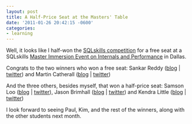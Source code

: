 ```yaml
---
layout: post
title: A Half-Price Seat at the Masters' Table
date: '2011-01-26 20:42:15 -0600'
categories:
- learning
---
```

<p>Well, it looks like I half-won the <a href="http://sqlskills.com/BLOGS/PAUL/post/Master_Immersion_Event_Competition.aspx">SQLskills competition</a> for a free seat at a SQLskills <a href="http://sqlskills.com/Master1-Dallas-20110221.asp">Master Immersion Event on Internals and Performance</a> in Dallas.</p>
<p>Congrats to the two winners who won a free seat: Sankar Reddy (<a href="http://sankarreddy.com/">blog</a> | <a href="http://twitter.com/SankarReddy13">twitter</a>) and Martin Catherall (<a href="http://www.sqlservercentral.com/blogs/martin_catherall/">blog</a> | <a href="http://twitter.com/martinznz">twitter</a>)</p>
<p>And the three others, besides myself, that won a half-price seat: Samson Loo (<a href="http://justsamson.com/">blog</a> | <a href="http://twitter.com/just_samson">twitter</a>), Jason Brimhall (<a href="http://jasonbrimhall.info/">blog</a> | <a href="http://twitter.com/sqlrnnr">twitter</a>) and Kendra Little (<a href="http://www.littlekendra.com/">blog</a> | <a href="http://twitter.com/Kendra_Little">twitter</a>)</p>
<p>I look forward to seeing Paul, Kim, and the rest of the winners, along with the other students next month.</p>

